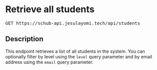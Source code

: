 # Retrieve all students

<pre id='liveapi-code'>GET https://schub-api.jesulayomi.tech/api/students
</pre>

## Description
This endpoint retrieves a list of all students in the system. You can optionally filter by level using the `level` query parameter and by email address using the `email` query parameter.
